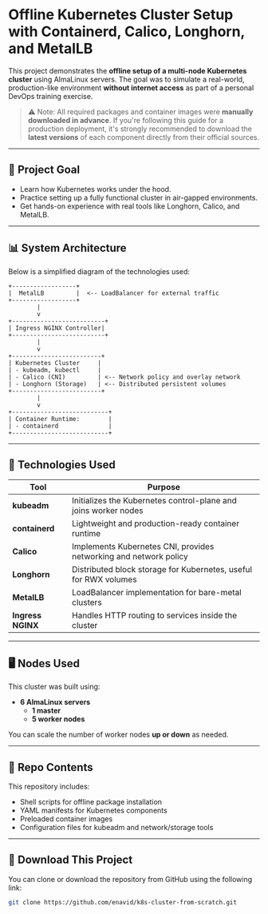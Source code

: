 # Offline Kubernetes Cluster Setup with Containerd, Calico, Longhorn, and MetalLB

This project demonstrates the **offline setup of a multi-node Kubernetes cluster** using AlmaLinux servers. The goal was to simulate a real-world, production-like environment **without internet access** as part of a personal DevOps training exercise.

> ⚠️ Note: All required packages and container images were **manually downloaded in advance**.
> If you're following this guide for a production deployment, it's strongly recommended to download the **latest versions** of each component directly from their official sources.

---

## 🧠 Project Goal

- Learn how Kubernetes works under the hood.
- Practice setting up a fully functional cluster in air-gapped environments.
- Get hands-on experience with real tools like Longhorn, Calico, and MetalLB.

---

## 📊 System Architecture

Below is a simplified diagram of the technologies used:

```
+------------------+
|  MetalLB         |  <-- LoadBalancer for external traffic
+------------------+
        |
        v
+--------------------------+
| Ingress NGINX Controller|
+--------------------------+
        |
        v
+-------------------------+
| Kubernetes Cluster     |
| - kubeadm, kubectl     |
| - Calico (CNI)         | <-- Network policy and overlay network
| - Longhorn (Storage)   | <-- Distributed persistent volumes
+-------------------------+
        |
        v
+---------------------------+
| Container Runtime:        |
| - containerd              |
+---------------------------+
```

---

## 🔧 Technologies Used

| Tool                    | Purpose                                                           |
| ----------------------- | ----------------------------------------------------------------- |
| **kubeadm**       | Initializes the Kubernetes control-plane and joins worker nodes   |
| **containerd**    | Lightweight and production-ready container runtime                |
| **Calico**        | Implements Kubernetes CNI, provides networking and network policy |
| **Longhorn**      | Distributed block storage for Kubernetes, useful for RWX volumes  |
| **MetalLB**       | LoadBalancer implementation for bare-metal clusters               |
| **Ingress NGINX** | Handles HTTP routing to services inside the cluster               |

---

## 🖥️ Nodes Used

This cluster was built using:

- **6 AlmaLinux servers**
  - **1 master**
  - **5 worker nodes**

You can scale the number of worker nodes **up or down** as needed.

---

## 📁 Repo Contents

This repository includes:

- Shell scripts for offline package installation
- YAML manifests for Kubernetes components
- Preloaded container images
- Configuration files for kubeadm and network/storage tools

---

## 📎 Download This Project

You can clone or download the repository from GitHub using the following link:

```bash
git clone https://github.com/enavid/k8s-cluster-from-scratch.git
```
